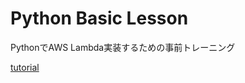 # Python Basic Lesson
PythonでAWS Lambda実装するための事前トレーニング

[tutorial](https://www.pythonweb.jp/tutorial)
